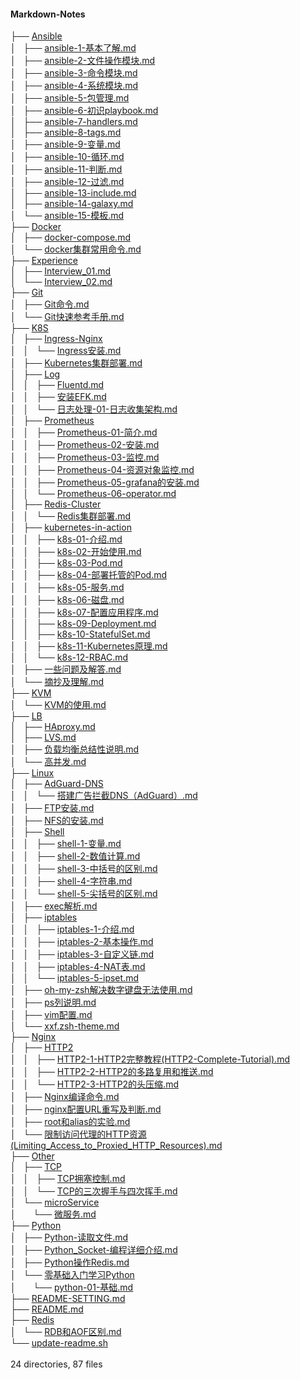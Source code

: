 <h4>Markdown-Notes</h4>
	├── <a href="https://github.com/opsxin/markdown-notes/blob/master/Ansible/">Ansible</a><br>
	│   ├── <a href="https://github.com/opsxin/markdown-notes/blob/master/Ansible/ansible-1-%E5%9F%BA%E6%9C%AC%E4%BA%86%E8%A7%A3.md">ansible-1-基本了解.md</a><br>
	│   ├── <a href="https://github.com/opsxin/markdown-notes/blob/master/Ansible/ansible-2-%E6%96%87%E4%BB%B6%E6%93%8D%E4%BD%9C%E6%A8%A1%E5%9D%97.md">ansible-2-文件操作模块.md</a><br>
	│   ├── <a href="https://github.com/opsxin/markdown-notes/blob/master/Ansible/ansible-3-%E5%91%BD%E4%BB%A4%E6%A8%A1%E5%9D%97.md">ansible-3-命令模块.md</a><br>
	│   ├── <a href="https://github.com/opsxin/markdown-notes/blob/master/Ansible/ansible-4-%E7%B3%BB%E7%BB%9F%E6%A8%A1%E5%9D%97.md">ansible-4-系统模块.md</a><br>
	│   ├── <a href="https://github.com/opsxin/markdown-notes/blob/master/Ansible/ansible-5-%E5%8C%85%E7%AE%A1%E7%90%86.md">ansible-5-包管理.md</a><br>
	│   ├── <a href="https://github.com/opsxin/markdown-notes/blob/master/Ansible/ansible-6-%E5%88%9D%E8%AF%86playbook.md">ansible-6-初识playbook.md</a><br>
	│   ├── <a href="https://github.com/opsxin/markdown-notes/blob/master/Ansible/ansible-7-handlers.md">ansible-7-handlers.md</a><br>
	│   ├── <a href="https://github.com/opsxin/markdown-notes/blob/master/Ansible/ansible-8-tags.md">ansible-8-tags.md</a><br>
	│   ├── <a href="https://github.com/opsxin/markdown-notes/blob/master/Ansible/ansible-9-%E5%8F%98%E9%87%8F.md">ansible-9-变量.md</a><br>
	│   ├── <a href="https://github.com/opsxin/markdown-notes/blob/master/Ansible/ansible-10-%E5%BE%AA%E7%8E%AF.md">ansible-10-循环.md</a><br>
	│   ├── <a href="https://github.com/opsxin/markdown-notes/blob/master/Ansible/ansible-11-%E5%88%A4%E6%96%AD.md">ansible-11-判断.md</a><br>
	│   ├── <a href="https://github.com/opsxin/markdown-notes/blob/master/Ansible/ansible-12-%E8%BF%87%E6%BB%A4.md">ansible-12-过滤.md</a><br>
	│   ├── <a href="https://github.com/opsxin/markdown-notes/blob/master/Ansible/ansible-13-include.md">ansible-13-include.md</a><br>
	│   ├── <a href="https://github.com/opsxin/markdown-notes/blob/master/Ansible/ansible-14-galaxy.md">ansible-14-galaxy.md</a><br>
	│   └── <a href="https://github.com/opsxin/markdown-notes/blob/master/Ansible/ansible-15-%E6%A8%A1%E6%9D%BF.md">ansible-15-模板.md</a><br>
	├── <a href="https://github.com/opsxin/markdown-notes/blob/master/Docker/">Docker</a><br>
	│   ├── <a href="https://github.com/opsxin/markdown-notes/blob/master/Docker/docker-compose.md">docker-compose.md</a><br>
	│   └── <a href="https://github.com/opsxin/markdown-notes/blob/master/Docker/docker%E9%9B%86%E7%BE%A4%E5%B8%B8%E7%94%A8%E5%91%BD%E4%BB%A4.md">docker集群常用命令.md</a><br>
	├── <a href="https://github.com/opsxin/markdown-notes/blob/master/Experience/">Experience</a><br>
	│   ├── <a href="https://github.com/opsxin/markdown-notes/blob/master/Experience/Interview_01.md">Interview_01.md</a><br>
	│   └── <a href="https://github.com/opsxin/markdown-notes/blob/master/Experience/Interview_02.md">Interview_02.md</a><br>
	├── <a href="https://github.com/opsxin/markdown-notes/blob/master/Git/">Git</a><br>
	│   ├── <a href="https://github.com/opsxin/markdown-notes/blob/master/Git/Git%E5%91%BD%E4%BB%A4.md">Git命令.md</a><br>
	│   └── <a href="https://github.com/opsxin/markdown-notes/blob/master/Git/Git%E5%BF%AB%E9%80%9F%E5%8F%82%E8%80%83%E6%89%8B%E5%86%8C.md">Git快速参考手册.md</a><br>
	├── <a href="https://github.com/opsxin/markdown-notes/blob/master/K8S/">K8S</a><br>
	│   ├── <a href="https://github.com/opsxin/markdown-notes/blob/master/K8S/Ingress-Nginx/">Ingress-Nginx</a><br>
	│   │   └── <a href="https://github.com/opsxin/markdown-notes/blob/master/K8S/Ingress-Nginx/Ingress%E5%AE%89%E8%A3%85.md">Ingress安装.md</a><br>
	│   ├── <a href="https://github.com/opsxin/markdown-notes/blob/master/K8S/Kubernetes%E9%9B%86%E7%BE%A4%E9%83%A8%E7%BD%B2.md">Kubernetes集群部署.md</a><br>
	│   ├── <a href="https://github.com/opsxin/markdown-notes/blob/master/K8S/Log/">Log</a><br>
	│   │   ├── <a href="https://github.com/opsxin/markdown-notes/blob/master/K8S/Log/Fluentd.md">Fluentd.md</a><br>
	│   │   ├── <a href="https://github.com/opsxin/markdown-notes/blob/master/K8S/Log/%E5%AE%89%E8%A3%85EFK.md">安装EFK.md</a><br>
	│   │   └── <a href="https://github.com/opsxin/markdown-notes/blob/master/K8S/Log/%E6%97%A5%E5%BF%97%E5%A4%84%E7%90%86-01-%E6%97%A5%E5%BF%97%E6%94%B6%E9%9B%86%E6%9E%B6%E6%9E%84.md">日志处理-01-日志收集架构.md</a><br>
	│   ├── <a href="https://github.com/opsxin/markdown-notes/blob/master/K8S/Prometheus/">Prometheus</a><br>
	│   │   ├── <a href="https://github.com/opsxin/markdown-notes/blob/master/K8S/Prometheus/Prometheus-01-%E7%AE%80%E4%BB%8B.md">Prometheus-01-简介.md</a><br>
	│   │   ├── <a href="https://github.com/opsxin/markdown-notes/blob/master/K8S/Prometheus/Prometheus-02-%E5%AE%89%E8%A3%85.md">Prometheus-02-安装.md</a><br>
	│   │   ├── <a href="https://github.com/opsxin/markdown-notes/blob/master/K8S/Prometheus/Prometheus-03-%E7%9B%91%E6%8E%A7.md">Prometheus-03-监控.md</a><br>
	│   │   ├── <a href="https://github.com/opsxin/markdown-notes/blob/master/K8S/Prometheus/Prometheus-04-%E8%B5%84%E6%BA%90%E5%AF%B9%E8%B1%A1%E7%9B%91%E6%8E%A7.md">Prometheus-04-资源对象监控.md</a><br>
	│   │   ├── <a href="https://github.com/opsxin/markdown-notes/blob/master/K8S/Prometheus/Prometheus-05-grafana%E7%9A%84%E5%AE%89%E8%A3%85.md">Prometheus-05-grafana的安装.md</a><br>
	│   │   └── <a href="https://github.com/opsxin/markdown-notes/blob/master/K8S/Prometheus/Prometheus-06-operator.md">Prometheus-06-operator.md</a><br>
	│   ├── <a href="https://github.com/opsxin/markdown-notes/blob/master/K8S/Redis-Cluster/">Redis-Cluster</a><br>
	│   │   └── <a href="https://github.com/opsxin/markdown-notes/blob/master/K8S/Redis-Cluster/Redis%E9%9B%86%E7%BE%A4%E9%83%A8%E7%BD%B2.md">Redis集群部署.md</a><br>
	│   ├── <a href="https://github.com/opsxin/markdown-notes/blob/master/K8S/kubernetes-in-action/">kubernetes-in-action</a><br>
	│   │   ├── <a href="https://github.com/opsxin/markdown-notes/blob/master/K8S/kubernetes-in-action/k8s-01-%E4%BB%8B%E7%BB%8D.md">k8s-01-介绍.md</a><br>
	│   │   ├── <a href="https://github.com/opsxin/markdown-notes/blob/master/K8S/kubernetes-in-action/k8s-02-%E5%BC%80%E5%A7%8B%E4%BD%BF%E7%94%A8.md">k8s-02-开始使用.md</a><br>
	│   │   ├── <a href="https://github.com/opsxin/markdown-notes/blob/master/K8S/kubernetes-in-action/k8s-03-Pod.md">k8s-03-Pod.md</a><br>
	│   │   ├── <a href="https://github.com/opsxin/markdown-notes/blob/master/K8S/kubernetes-in-action/k8s-04-%E9%83%A8%E7%BD%B2%E6%89%98%E7%AE%A1%E7%9A%84Pod.md">k8s-04-部署托管的Pod.md</a><br>
	│   │   ├── <a href="https://github.com/opsxin/markdown-notes/blob/master/K8S/kubernetes-in-action/k8s-05-%E6%9C%8D%E5%8A%A1.md">k8s-05-服务.md</a><br>
	│   │   ├── <a href="https://github.com/opsxin/markdown-notes/blob/master/K8S/kubernetes-in-action/k8s-06-%E7%A3%81%E7%9B%98.md">k8s-06-磁盘.md</a><br>
	│   │   ├── <a href="https://github.com/opsxin/markdown-notes/blob/master/K8S/kubernetes-in-action/k8s-07-%E9%85%8D%E7%BD%AE%E5%BA%94%E7%94%A8%E7%A8%8B%E5%BA%8F.md">k8s-07-配置应用程序.md</a><br>
	│   │   ├── <a href="https://github.com/opsxin/markdown-notes/blob/master/K8S/kubernetes-in-action/k8s-09-Deployment.md">k8s-09-Deployment.md</a><br>
	│   │   ├── <a href="https://github.com/opsxin/markdown-notes/blob/master/K8S/kubernetes-in-action/k8s-10-StatefulSet.md">k8s-10-StatefulSet.md</a><br>
	│   │   ├── <a href="https://github.com/opsxin/markdown-notes/blob/master/K8S/kubernetes-in-action/k8s-11-Kubernetes%E5%8E%9F%E7%90%86.md">k8s-11-Kubernetes原理.md</a><br>
	│   │   └── <a href="https://github.com/opsxin/markdown-notes/blob/master/K8S/kubernetes-in-action/k8s-12-RBAC.md">k8s-12-RBAC.md</a><br>
	│   ├── <a href="https://github.com/opsxin/markdown-notes/blob/master/K8S/%E4%B8%80%E4%BA%9B%E9%97%AE%E9%A2%98%E5%8F%8A%E8%A7%A3%E7%AD%94.md">一些问题及解答.md</a><br>
	│   └── <a href="https://github.com/opsxin/markdown-notes/blob/master/K8S/%E6%91%98%E6%8A%84%E5%8F%8A%E7%90%86%E8%A7%A3.md">摘抄及理解.md</a><br>
	├── <a href="https://github.com/opsxin/markdown-notes/blob/master/KVM/">KVM</a><br>
	│   └── <a href="https://github.com/opsxin/markdown-notes/blob/master/KVM/KVM%E7%9A%84%E4%BD%BF%E7%94%A8.md">KVM的使用.md</a><br>
	├── <a href="https://github.com/opsxin/markdown-notes/blob/master/LB/">LB</a><br>
	│   ├── <a href="https://github.com/opsxin/markdown-notes/blob/master/LB/HAproxy.md">HAproxy.md</a><br>
	│   ├── <a href="https://github.com/opsxin/markdown-notes/blob/master/LB/LVS.md">LVS.md</a><br>
	│   ├── <a href="https://github.com/opsxin/markdown-notes/blob/master/LB/%E8%B4%9F%E8%BD%BD%E5%9D%87%E8%A1%A1%E6%80%BB%E7%BB%93%E6%80%A7%E8%AF%B4%E6%98%8E.md">负载均衡总结性说明.md</a><br>
	│   └── <a href="https://github.com/opsxin/markdown-notes/blob/master/LB/%E9%AB%98%E5%B9%B6%E5%8F%91.md">高并发.md</a><br>
	├── <a href="https://github.com/opsxin/markdown-notes/blob/master/Linux/">Linux</a><br>
	│   ├── <a href="https://github.com/opsxin/markdown-notes/blob/master/Linux/AdGuard-DNS/">AdGuard-DNS</a><br>
	│   │   └── <a href="https://github.com/opsxin/markdown-notes/blob/master/Linux/AdGuard-DNS/%E6%90%AD%E5%BB%BA%E5%B9%BF%E5%91%8A%E6%8B%A6%E6%88%AADNS%EF%BC%88AdGuard%EF%BC%89.md">搭建广告拦截DNS（AdGuard）.md</a><br>
	│   ├── <a href="https://github.com/opsxin/markdown-notes/blob/master/Linux/FTP%E5%AE%89%E8%A3%85.md">FTP安装.md</a><br>
	│   ├── <a href="https://github.com/opsxin/markdown-notes/blob/master/Linux/NFS%E7%9A%84%E5%AE%89%E8%A3%85.md">NFS的安装.md</a><br>
	│   ├── <a href="https://github.com/opsxin/markdown-notes/blob/master/Linux/Shell/">Shell</a><br>
	│   │   ├── <a href="https://github.com/opsxin/markdown-notes/blob/master/Linux/Shell/shell-1-%E5%8F%98%E9%87%8F.md">shell-1-变量.md</a><br>
	│   │   ├── <a href="https://github.com/opsxin/markdown-notes/blob/master/Linux/Shell/shell-2-%E6%95%B0%E5%80%BC%E8%AE%A1%E7%AE%97.md">shell-2-数值计算.md</a><br>
	│   │   ├── <a href="https://github.com/opsxin/markdown-notes/blob/master/Linux/Shell/shell-3-%E4%B8%AD%E6%8B%AC%E5%8F%B7%E7%9A%84%E5%8C%BA%E5%88%AB.md">shell-3-中括号的区别.md</a><br>
	│   │   ├── <a href="https://github.com/opsxin/markdown-notes/blob/master/Linux/Shell/shell-4-%E5%AD%97%E7%AC%A6%E4%B8%B2.md">shell-4-字符串.md</a><br>
	│   │   └── <a href="https://github.com/opsxin/markdown-notes/blob/master/Linux/Shell/shell-5-%E5%B0%96%E6%8B%AC%E5%8F%B7%E7%9A%84%E5%8C%BA%E5%88%AB.md">shell-5-尖括号的区别.md</a><br>
	│   ├── <a href="https://github.com/opsxin/markdown-notes/blob/master/Linux/exec%E8%A7%A3%E6%9E%90.md">exec解析.md</a><br>
	│   ├── <a href="https://github.com/opsxin/markdown-notes/blob/master/Linux/iptables/">iptables</a><br>
	│   │   ├── <a href="https://github.com/opsxin/markdown-notes/blob/master/Linux/iptables/iptables-1-%E4%BB%8B%E7%BB%8D.md">iptables-1-介绍.md</a><br>
	│   │   ├── <a href="https://github.com/opsxin/markdown-notes/blob/master/Linux/iptables/iptables-2-%E5%9F%BA%E6%9C%AC%E6%93%8D%E4%BD%9C.md">iptables-2-基本操作.md</a><br>
	│   │   ├── <a href="https://github.com/opsxin/markdown-notes/blob/master/Linux/iptables/iptables-3-%E8%87%AA%E5%AE%9A%E4%B9%89%E9%93%BE.md">iptables-3-自定义链.md</a><br>
	│   │   ├── <a href="https://github.com/opsxin/markdown-notes/blob/master/Linux/iptables/iptables-4-NAT%E8%A1%A8.md">iptables-4-NAT表.md</a><br>
	│   │   └── <a href="https://github.com/opsxin/markdown-notes/blob/master/Linux/iptables/iptables-5-ipset.md">iptables-5-ipset.md</a><br>
	│   ├── <a href="https://github.com/opsxin/markdown-notes/blob/master/Linux/oh-my-zsh%E8%A7%A3%E5%86%B3%E6%95%B0%E5%AD%97%E9%94%AE%E7%9B%98%E6%97%A0%E6%B3%95%E4%BD%BF%E7%94%A8.md">oh-my-zsh解决数字键盘无法使用.md</a><br>
	│   ├── <a href="https://github.com/opsxin/markdown-notes/blob/master/Linux/ps%E5%88%97%E8%AF%B4%E6%98%8E.md">ps列说明.md</a><br>
	│   ├── <a href="https://github.com/opsxin/markdown-notes/blob/master/Linux/vim%E9%85%8D%E7%BD%AE.md">vim配置.md</a><br>
	│   └── <a href="https://github.com/opsxin/markdown-notes/blob/master/Linux/xxf.zsh-theme.md">xxf.zsh-theme.md</a><br>
	├── <a href="https://github.com/opsxin/markdown-notes/blob/master/Nginx/">Nginx</a><br>
	│   ├── <a href="https://github.com/opsxin/markdown-notes/blob/master/Nginx/HTTP2/">HTTP2</a><br>
	│   │   ├── <a href="https://github.com/opsxin/markdown-notes/blob/master/Nginx/HTTP2/HTTP2-1-HTTP2%E5%AE%8C%E6%95%B4%E6%95%99%E7%A8%8B(HTTP2-Complete-Tutorial).md">HTTP2-1-HTTP2完整教程(HTTP2-Complete-Tutorial).md</a><br>
	│   │   ├── <a href="https://github.com/opsxin/markdown-notes/blob/master/Nginx/HTTP2/HTTP2-2-HTTP2%E7%9A%84%E5%A4%9A%E8%B7%AF%E5%A4%8D%E7%94%A8%E5%92%8C%E6%8E%A8%E9%80%81.md">HTTP2-2-HTTP2的多路复用和推送.md</a><br>
	│   │   └── <a href="https://github.com/opsxin/markdown-notes/blob/master/Nginx/HTTP2/HTTP2-3-HTTP2%E7%9A%84%E5%A4%B4%E5%8E%8B%E7%BC%A9.md">HTTP2-3-HTTP2的头压缩.md</a><br>
	│   ├── <a href="https://github.com/opsxin/markdown-notes/blob/master/Nginx/Nginx%E7%BC%96%E8%AF%91%E5%91%BD%E4%BB%A4.md">Nginx编译命令.md</a><br>
	│   ├── <a href="https://github.com/opsxin/markdown-notes/blob/master/Nginx/nginx%E9%85%8D%E7%BD%AEURL%E9%87%8D%E5%86%99%E5%8F%8A%E5%88%A4%E6%96%AD.md">nginx配置URL重写及判断.md</a><br>
	│   ├── <a href="https://github.com/opsxin/markdown-notes/blob/master/Nginx/root%E5%92%8Calias%E7%9A%84%E5%AE%9E%E9%AA%8C.md">root和alias的实验.md</a><br>
	│   └── <a href="https://github.com/opsxin/markdown-notes/blob/master/Nginx/%E9%99%90%E5%88%B6%E8%AE%BF%E9%97%AE%E4%BB%A3%E7%90%86%E7%9A%84HTTP%E8%B5%84%E6%BA%90(Limiting_Access_to_Proxied_HTTP_Resources).md">限制访问代理的HTTP资源(Limiting_Access_to_Proxied_HTTP_Resources).md</a><br>
	├── <a href="https://github.com/opsxin/markdown-notes/blob/master/Other/">Other</a><br>
	│   ├── <a href="https://github.com/opsxin/markdown-notes/blob/master/Other/TCP/">TCP</a><br>
	│   │   ├── <a href="https://github.com/opsxin/markdown-notes/blob/master/Other/TCP/TCP%E6%8B%A5%E5%A1%9E%E6%8E%A7%E5%88%B6.md">TCP拥塞控制.md</a><br>
	│   │   └── <a href="https://github.com/opsxin/markdown-notes/blob/master/Other/TCP/TCP%E7%9A%84%E4%B8%89%E6%AC%A1%E6%8F%A1%E6%89%8B%E4%B8%8E%E5%9B%9B%E6%AC%A1%E6%8C%A5%E6%89%8B.md">TCP的三次握手与四次挥手.md</a><br>
	│   └── <a href="https://github.com/opsxin/markdown-notes/blob/master/Other/microService/">microService</a><br>
	│   &nbsp;&nbsp;&nbsp; └── <a href="https://github.com/opsxin/markdown-notes/blob/master/Other/microService/%E5%BE%AE%E6%9C%8D%E5%8A%A1.md">微服务.md</a><br>
	├── <a href="https://github.com/opsxin/markdown-notes/blob/master/Python/">Python</a><br>
	│   ├── <a href="https://github.com/opsxin/markdown-notes/blob/master/Python/Python-%E8%AF%BB%E5%8F%96%E6%96%87%E4%BB%B6.md">Python-读取文件.md</a><br>
	│   ├── <a href="https://github.com/opsxin/markdown-notes/blob/master/Python/Python_Socket-%E7%BC%96%E7%A8%8B%E8%AF%A6%E7%BB%86%E4%BB%8B%E7%BB%8D.md">Python_Socket-编程详细介绍.md</a><br>
	│   ├── <a href="https://github.com/opsxin/markdown-notes/blob/master/Python/Python%E6%93%8D%E4%BD%9CRedis.md">Python操作Redis.md</a><br>
	│   └── <a href="https://github.com/opsxin/markdown-notes/blob/master/Python/%E9%9B%B6%E5%9F%BA%E7%A1%80%E5%85%A5%E9%97%A8%E5%AD%A6%E4%B9%A0Python/">零基础入门学习Python</a><br>
	│   &nbsp;&nbsp;&nbsp; └── <a href="https://github.com/opsxin/markdown-notes/blob/master/Python/%E9%9B%B6%E5%9F%BA%E7%A1%80%E5%85%A5%E9%97%A8%E5%AD%A6%E4%B9%A0Python/python-01-%E5%9F%BA%E7%A1%80.md">python-01-基础.md</a><br>
	├── <a href="https://github.com/opsxin/markdown-notes/blob/master/README-SETTING.md">README-SETTING.md</a><br>
	├── <a href="https://github.com/opsxin/markdown-notes/blob/master/README.md">README.md</a><br>
	├── <a href="https://github.com/opsxin/markdown-notes/blob/master/Redis/">Redis</a><br>
	│   └── <a href="https://github.com/opsxin/markdown-notes/blob/master/Redis/RDB%E5%92%8CAOF%E5%8C%BA%E5%88%AB.md">RDB和AOF区别.md</a><br>
	└── <a href="https://github.com/opsxin/markdown-notes/blob/master/update-readme.sh">update-readme.sh</a><br>
<br/>24 directories, 87 files
